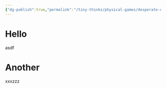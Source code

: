 ```yaml
---
{"dg-publish":true,"permalink":"/tiny-thinks/physical-games/desperate-descend/how-to-play/"}
---
```



# Hello

asdf

# Another

xxxzzz